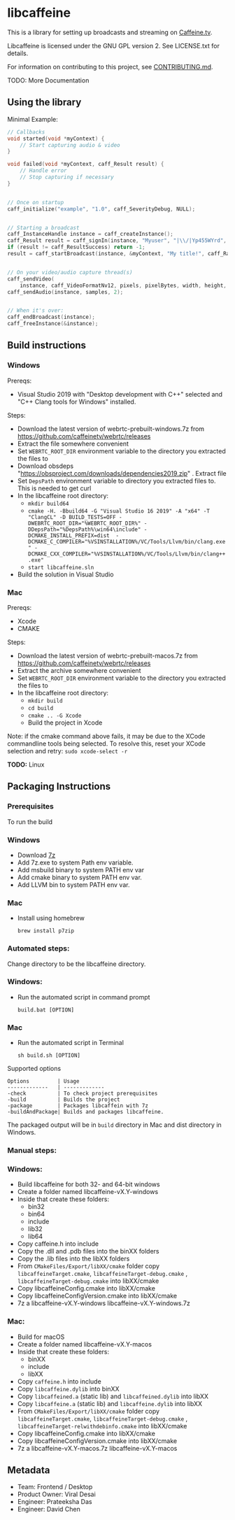 # libcaffeine

This is a library for setting up broadcasts and streaming on [Caffeine.tv](https://www.caffeine.tv).

Libcaffeine is licensed under the GNU GPL version 2. See LICENSE.txt for details.

For information on contributing to this project, see [CONTRIBUTING.md](CONTRIBUTING.md).

TODO: More Documentation

## Using the library

Minimal Example:

```c
// Callbacks
void started(void *myContext) {
    // Start capturing audio & video
}

void failed(void *myContext, caff_Result result) {
    // Handle error
    // Stop capturing if necessary
}


// Once on startup
caff_initialize("example", "1.0", caff_SeverityDebug, NULL);


// Starting a broadcast
caff_InstanceHandle instance = caff_createInstance();
caff_Result result = caff_signIn(instance, "Myuser", "|\\/|Yp455WYrd", NULL);
if (result != caff_ResultSuccess) return -1;
result = caff_startBroadcast(instance, &myContext, "My title!", caff_RatingNone, NULL, started, failed);


// On your video/audio capture thread(s)
caff_sendVideo(
    instance, caff_VideoFormatNv12, pixels, pixelBytes, width, height, caff_TimestampGenerate);
caff_sendAudio(instance, samples, 2);


// When it's over:
caff_endBroadcast(instance);
caff_freeInstance(&instance);
```

## Build instructions

### Windows

Prereqs:

* Visual Studio 2019 with "Desktop development with C++" selected and "C++ Clang tools for Windows" installed.

Steps:

* Download the latest version of webrtc-prebuilt-windows.7z from https://github.com/caffeinetv/webrtc/releases
* Extract the file somewhere convenient
* Set `WEBRTC_ROOT_DIR` environment variable to the directory you extracted the files to
* Download obsdeps "https://obsproject.com/downloads/dependencies2019.zip" . Extract file 
* Set `DepsPath` environment variable to directory you extracted files to. This is needed to get curl        
* In the libcaffeine root directory:
    * `mkdir build64`
    * `cmake -H. -Bbuild64 -G "Visual Studio 16 2019" -A "x64" -T "ClangCL" -D BUILD_TESTS=OFF -DWEBRTC_ROOT_DIR="%WEBRTC_ROOT_DIR%" -DDepsPath="%DepsPath%\win64\include" -DCMAKE_INSTALL_PREFIX=dist  -DCMAKE_C_COMPILER="%VSINSTALLATION%/VC/Tools/Llvm/bin/clang.exe" -DCMAKE_CXX_COMPILER="%VSINSTALLATION%/VC/Tools/Llvm/bin/clang++.exe"`
    * `start libcaffeine.sln`
* Build the solution in Visual Studio

### Mac
Prereqs:

* Xcode
* CMAKE

Steps:

* Download the latest version of webrtc-prebuilt-macos.7z from https://github.com/caffeinetv/webrtc/releases
* Extract the archive somewhere convenient
* Set `WEBRTC_ROOT_DIR` environment variable to the directory you extracted the files to
* In the libcaffeine root directory:
    * `mkdir build`
    * `cd build`
    * `cmake .. -G Xcode`
    * Build the project in Xcode

Note: if the cmake command above fails, it may be due to the XCode commandline tools being selected. To resolve this, reset your XCode selection and retry: `sudo xcode-select -r`

**TODO:** Linux

## Packaging Instructions    



### Prerequisites  
To run the build 
### Windows
* Download [7z](https://www.7-zip.org/download.html) 
* Add 7z.exe to system Path env variable.
* Add msbuild binary to system PATH env var
* Add cmake binary to system PATH env var.
* Add LLVM bin to system PATH env var.

### Mac
* Install using homebrew 
  ```
  brew install p7zip 
  ```
### Automated steps:

Change directory to be the libcaffeine directory.
### Windows:
* Run the automated script in command prompt     
    ``` 
    build.bat [OPTION] 
    ```
### Mac
* Run the automated script in Terminal     
    ``` 
    sh build.sh [OPTION] 
    ```
Supported options 

    Options         | Usage
    -------------   | -------------
    -check          | To check project prerequisites
    -build          | Builds the project
    -package        | Packages libcaffein with 7z
    -buildAndPackage| Builds and packages libcaffeine.

The packaged output will be in `build` directory in Mac and dist directory in Windows.

### Manual steps: 

### Windows:
* Build libcaffeine for both 32- and 64-bit windows
* Create a folder named libcaffeine-vX.Y-windows
* Inside that create these folders:
    * bin32
    * bin64
    * include
    * lib32
    * lib64
* Copy caffeine.h into include
* Copy the .dll and .pdb files into the binXX folders
* Copy the .lib files into the libXX folders
* From `CMakeFiles/Export/libXX/cmake` folder copy `libcaffeineTarget.cmake`, `libcaffeineTarget-debug.cmake` , `libcaffeineTarget-debug.cmake`  into libXX/cmake
* Copy libcaffeineConfig.cmake into libXX/cmake
* Copy libcaffeineConfigVersion.cmake into libXX/cmake
* 7z a libcaffeine-vX.Y-windows libcaffeine-vX.Y-windows.7z

### Mac:
* Build for macOS
* Create a folder named libcaffeine-vX.Y-macos
* Inside that create these folders:
    * binXX
    * include
    * libXX
* Copy `caffeine.h` into include
* Copy `libcaffeine.dylib` into binXX
* Copy `libcaffeined.a` (static lib) and `libcaffeined.dylib` into libXX
* Copy `libcaffeine.a` (static lib) and `libcaffeine.dylib` into libXX
* From `CMakeFiles/Export/libXX/cmake` folder copy `libcaffeineTarget.cmake`, `libcaffeineTarget-debug.cmake` , `libcaffeineTarget-relwithdebinfo.cmake`  into libXX/cmake
* Copy libcaffeineConfig.cmake into libXX/cmake
* Copy libcaffeineConfigVersion.cmake into libXX/cmake
* 7z a libcaffeine-vX.Y-macos.7z libcaffeine-vX.Y-macos

## Metadata

- Team: Frontend / Desktop
- Product Owner: Viral Desai
- Engineer: Prateeksha Das
- Engineer: David Chen


